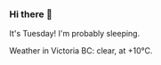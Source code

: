 ### Hi there :wave:

It's Tuesday! I'm probably sleeping.

Weather in Victoria BC: clear, at +10°C.
